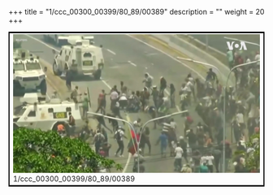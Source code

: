 +++
title = "1/ccc_00300_00399/80_89/00389"
description = ""
weight = 20
+++

<table style="border:2px solid black;max-width:800px;max-height:800px;" 
><tr><td>
<img class="center-fit-jpg"
src="/jpg_/aaa_20190430_NxaOmWaI8sI_00388.jpg">
1/ccc_00300_00399/80_89/00389
</img></td></tr></table>
